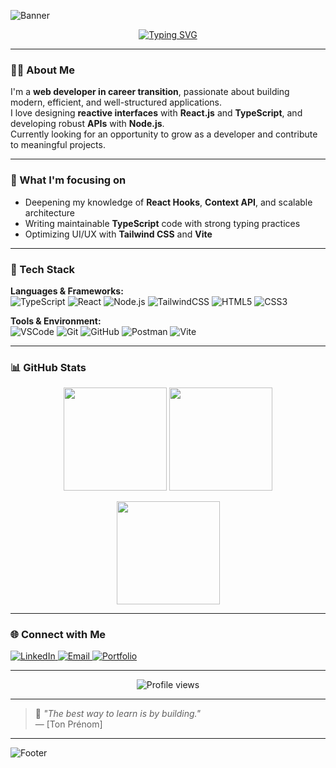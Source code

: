 ![Banner](https://capsule-render.vercel.app/api?type=waving&color=0:38B2AC,100:0F172A&height=200&section=header&text=Hi%20there,%20I'm%20[Ton%20Prénom]%20👋&fontSize=35&fontColor=FFFFFF)

<p align="center">
  <a href="https://github.com/TON_PSEUDO_GITHUB">
    <img src="https://readme-typing-svg.herokuapp.com?font=Fira+Code&pause=1000&color=38B2AC&center=true&vCenter=true&width=600&lines=Full+Stack+Web+Developer;TypeScript+%7C+React.js+%7C+Node.js;TailwindCSS+%7C+Clean+Code+Enthusiast;Always+learning+new+things+🚀" alt="Typing SVG" />
  </a>
</p>

---

### 👨‍💻 About Me

I'm a **web developer in career transition**, passionate about building modern, efficient, and well-structured applications.  
I love designing **reactive interfaces** with **React.js** and **TypeScript**, and developing robust **APIs** with **Node.js**.  
Currently looking for an opportunity to grow as a developer and contribute to meaningful projects.

---

### 🧠 What I'm focusing on
- Deepening my knowledge of **React Hooks**, **Context API**, and scalable architecture  
- Writing maintainable **TypeScript** code with strong typing practices  
- Optimizing UI/UX with **Tailwind CSS** and **Vite**

---

### 🚀 Tech Stack

**Languages & Frameworks:**  
![TypeScript](https://img.shields.io/badge/-TypeScript-3178C6?logo=typescript&logoColor=white)
![React](https://img.shields.io/badge/-React-61DAFB?logo=react&logoColor=black)
![Node.js](https://img.shields.io/badge/-Node.js-339933?logo=node.js&logoColor=white)
![TailwindCSS](https://img.shields.io/badge/-TailwindCSS-38B2AC?logo=tailwind-css&logoColor=white)
![HTML5](https://img.shields.io/badge/-HTML5-E34F26?logo=html5&logoColor=white)
![CSS3](https://img.shields.io/badge/-CSS3-1572B6?logo=css3&logoColor=white)

**Tools & Environment:**  
![VSCode](https://img.shields.io/badge/-VS%20Code-007ACC?logo=visual-studio-code&logoColor=white)
![Git](https://img.shields.io/badge/-Git-F05032?logo=git&logoColor=white)
![GitHub](https://img.shields.io/badge/-GitHub-181717?logo=github&logoColor=white)
![Postman](https://img.shields.io/badge/-Postman-FF6C37?logo=postman&logoColor=white)
![Vite](https://img.shields.io/badge/-Vite-646CFF?logo=vite&logoColor=white)

---

### 📊 GitHub Stats

<p align="center">
  <img src="https://github-readme-stats.vercel.app/api?username=TON_PSEUDO_GITHUB&show_icons=true&theme=tokyonight" height="165">
  <img src="https://github-readme-stats.vercel.app/api/top-langs/?username=TON_PSEUDO_GITHUB&layout=compact&theme=tokyonight" height="165">
</p>

<p align="center">
  <img src="https://github-readme-streak-stats.herokuapp.com/?user=TON_PSEUDO_GITHUB&theme=tokyonight" height="165" />
</p>

---

### 🌐 Connect with Me

<p align="left">
  <a href="https://www.linkedin.com/in/TON-LINKEDIN/" target="_blank">
    <img src="https://img.shields.io/badge/LinkedIn-0077B5?style=for-the-badge&logo=linkedin&logoColor=white" alt="LinkedIn" />
  </a>
  <a href="mailto:ton.email@exemple.com" target="_blank">
    <img src="https://img.shields.io/badge/Email-D14836?style=for-the-badge&logo=gmail&logoColor=white" alt="Email" />
  </a>
  <a href="https://tonportfolio.com" target="_blank">
    <img src="https://img.shields.io/badge/Portfolio-38B2AC?style=for-the-badge&logo=vercel&logoColor=white" alt="Portfolio" />
  </a>
</p>

---

<p align="center">
  <img src="https://komarev.com/ghpvc/?username=TON_PSEUDO_GITHUB&style=for-the-badge&color=38B2AC" alt="Profile views" />
</p>

---

> 🧩 *"The best way to learn is by building."*  
> — [Ton Prénom]

---

![Footer](https://capsule-render.vercel.app/api?type=waving&color=0:0F172A,100:38B2AC&height=120&section=footer)


<!--
**Drakiinoxx/Drakiinoxx** is a ✨ _special_ ✨ repository because its `README.md` (this file) appears on your GitHub profile.

Here are some ideas to get you started:

- 🔭 I’m currently working on ...
- 🌱 I’m currently learning ...
- 👯 I’m looking to collaborate on ...
- 🤔 I’m looking for help with ...
- 💬 Ask me about ...
- 📫 How to reach me: ...
- 😄 Pronouns: ...
- ⚡ Fun fact: ...
-->
